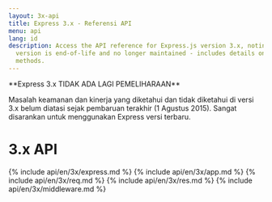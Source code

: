 ```yaml
---
layout: 3x-api
title: Express 3.x - Referensi API
menu: api
lang: id
description: Access the API reference for Express.js version 3.x, noting that this
  version is end-of-life and no longer maintained - includes details on modules and
  methods.
---
```

<div id="api-doc" markdown="1">

  <div class="doc-box doc-warn" markdown="1">
  **Express 3.x TIDAK ADA LAGI PEMELIHARAAN**

  Masalah keamanan dan kinerja yang diketahui dan tidak diketahui di versi 3.x belum diatasi sejak pembaruan terakhir (1 Agustus 2015). Sangat disarankan untuk menggunakan Express versi terbaru.
  </div>

  <h1>3.x API</h1>

  {% include api/en/3x/express.md %}
  {% include api/en/3x/app.md %}
  {% include api/en/3x/req.md %}
  {% include api/en/3x/res.md %}
  {% include api/en/3x/middleware.md %}

</div>
